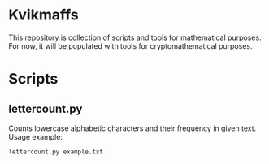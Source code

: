 # Kvikmaffs

This repository is collection of scripts and tools for mathematical purposes. For now, it will be populated with tools for cryptomathematical purposes.

# Scripts

## lettercount.py

Counts lowercase alphabetic characters and their frequency in given text. Usage example:

`lettercount.py example.txt`

